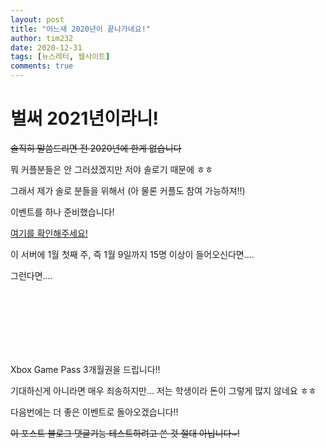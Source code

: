 ```yaml
---
layout: post
title: "어느새 2020년이 끝나가네요!"
author: tim232
date: 2020-12-31
tags: [뉴스레터, 웹사이트]
comments: true
---
```


# 벌써 2021년이라니!
~~솔직히 말씀드리면 전 2020년에 한게 없습니다~~

뭐 커플분들은 안 그러셨겠지만 저야 솔로기 때문에 ㅎㅎ

그래서 제가 솔로 분들을 위해서 (아 물론 커플도 참여 가능하져!!)

이벤트를 하나 준비했습니다!

[여기를 확인해주세요!](https://discord.gg/7wHw4r8pd4)

이 서버에 1월 첫째 주, 즉 1월 9일까지 15명 이상이 들어오신다면....

그런다면....

<br/>
<br/>
<br/>
<br/>
<br/>
<br/>

Xbox Game Pass 3개월권을 드립니다!!

기대하신게 아니라면 매우 죄송하지만... 저는 학생이라 돈이 그렇게 많지 않네요 ㅎㅎ

다음번에는 더 좋은 이벤트로 돌아오겠습니다!!

~~이 포스트 블로그 댓글기능 테스트하려고 쓴 것 절대 아닙니다~!~~

